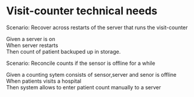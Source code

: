 # Visit-counter technical needs

Scenario: Recover across restarts of the server
that runs the visit-counter

Given a server is on\
When server restarts\
Then count of patient backuped up in storage.

Scenario: Reconcile counts if the sensor is offline for a while

Given a counting sytem consists of sensor,server and senor is offline\
When patients visits a hospital\
Then system allows to enter patient count manually to a server
